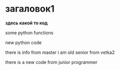 # загаловок1

**здесь какой то код**

some python functions

new python code

there is info from master
i am old senior from vetka2

there is a new code from junior programmer
